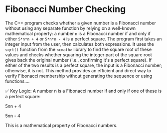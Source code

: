 ﻿# Fibonacci Number Checking

The C++ program checks whether a given number is a Fibonacci number without using any separate function by relying on a well-known mathematical property: a number `n` is a Fibonacci number if and only if either `5*n*n + 4` or `5*n*n - 4` is a perfect square. The program first takes an integer input from the user, then calculates both expressions. It uses the `sqrt()` function from the `<cmath>` library to find the square root of these values and checks whether squaring the integer part of the square root gives back the original number (i.e., confirming it's a perfect square). If either of the two results is a perfect square, the input is a Fibonacci number; otherwise, it is not. This method provides an efficient and direct way to verify Fibonacci membership without generating the sequence or using functions....



✅ Key Logic:
A number n is a Fibonacci number if and only if one of these is a perfect square:

5*n*n + 4

5*n*n - 4

This is a mathematical property of Fibonacci numbers.
